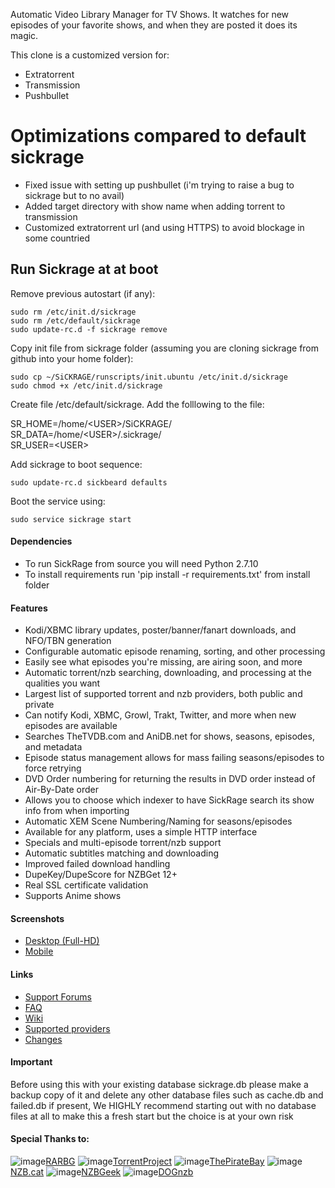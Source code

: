 Automatic Video Library Manager for TV Shows. It watches for new episodes of your favorite shows, and when they are posted it does its magic.

This clone is a customized version for: 

- Extratorrent 
- Transmission 
- Pushbullet 

# Optimizations compared to default sickrage

- Fixed issue with setting up pushbullet (i'm trying to raise a bug to sickrage but to no avail) 
- Added target directory with show name when adding torrent to transmission 
- Customized extratorrent url (and using HTTPS) to avoid blockage in some countried  

## Run Sickrage at at boot 

Remove previous autostart (if any):

`sudo rm /etc/init.d/sickrage`  
`sudo rm /etc/default/sickrage`  
`sudo update-rc.d -f sickrage remove`  
  
Copy init file from sickrage folder (assuming you are cloning sickrage from github into your home folder):

`sudo cp ~/SiCKRAGE/runscripts/init.ubuntu /etc/init.d/sickrage`  
`sudo chmod +x /etc/init.d/sickrage`  
  
Create file /etc/default/sickrage. Add the folllowing to the file: 

SR_HOME=/home/\<USER\>/SiCKRAGE/  
SR_DATA=/home/\<USER\>/.sickrage/  
SR_USER=\<USER\>  

Add sickrage to boot sequence: 

`sudo update-rc.d sickbeard defaults`

Boot the service using: 

`sudo service sickrage start`



#### Dependencies
- To run SickRage from source you will need Python 2.7.10
- To install requirements run 'pip install -r requirements.txt' from install folder

#### Features
 - Kodi/XBMC library updates, poster/banner/fanart downloads, and NFO/TBN generation
 - Configurable automatic episode renaming, sorting, and other processing
 - Easily see what episodes you're missing, are airing soon, and more
 - Automatic torrent/nzb searching, downloading, and processing at the qualities you want
 - Largest list of supported torrent and nzb providers, both public and private
 - Can notify Kodi, XBMC, Growl, Trakt, Twitter, and more when new episodes are available
 - Searches TheTVDB.com and AniDB.net for shows, seasons, episodes, and metadata
 - Episode status management allows for mass failing seasons/episodes to force retrying
 - DVD Order numbering for returning the results in DVD order instead of Air-By-Date order
 - Allows you to choose which indexer to have SickRage search its show info from when importing
 - Automatic XEM Scene Numbering/Naming for seasons/episodes
 - Available for any platform, uses a simple HTTP interface
 - Specials and multi-episode torrent/nzb support
 - Automatic subtitles matching and downloading
 - Improved failed download handling
 - DupeKey/DupeScore for NZBGet 12+
 - Real SSL certificate validation
 - Supports Anime shows

#### Screenshots
- [Desktop (Full-HD)](http://imgur.com/a/4fpBk)
- [Mobile](http://imgur.com/a/WPyG6)

#### Links
- [Support Forums](https://www.sickrage.ca/forums/)
- [FAQ](https://git.sickrage.ca/SiCKRAGE/sickrage/wikis/Frequently-Asked-Questions)
- [Wiki](https://git.sickrage.ca/SiCKRAGE/sickrage/wikis/home)
- [Supported providers](https://git.sickrage.ca/SiCKRAGE/sickrage/wikis/SickRage-Search-Providers)
- [Changes](https://git.sickrage.ca/SiCKRAGE/sickrage/raw/master/changelog.md)

#### Important
Before using this with your existing database sickrage.db please make a backup copy of it and delete any other database files such as cache.db and failed.db if present, We HIGHLY recommend starting out with no database files at all to make this a fresh start but the choice is at your own risk

#### Special Thanks to:
![image](https://rarbg.com/favicon.ico)[RARBG](https://rarbg.to)
![image](https://torrentproject.se/favicon.ico)[TorrentProject](https://torrentproject.se/about)
![image](https://piratebay.to/favicon.ico)[ThePirateBay](https://thepiratebay.la/)
![image](https://nzb.cat/favicon.ico)[NZB.cat](https://nzb.cat/)
![image](https://nzbgeek.info/favicon.ico)[NZBGeek](https://nzbgeek.info)
![image](http://dognzb.cr/favicon.ico)[DOGnzb](dognzb.cr)
